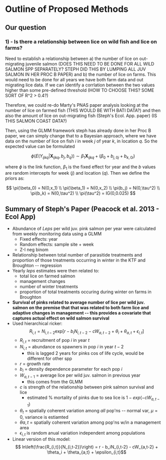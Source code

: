 # Outline of Proposed Methods

## Our question

### 1) - Is there a relationship between lice on wild fish and lice on farms? 

Need to establish a relationship between a) the number of lice on out-migrating juvenile salmon (DOES THIS NEED TO BE DONE FOR ALL WILD SALMON SPP SEPARATELY? STEPH DID THIS BY LUMPING ALL JUV SALMON IN HER PROC B PAPER) and b) the number of lice on farms. This would need to be done for all years we have both farm data and out migrating lice data. If we can identify a corrlation between the two values higher than some pre-defined threshold (HOW TO CHOOSE THIS? SOME SORT OF R^2 > 0.4?) 

Therefore, we could re-do Marty's PNAS paper analysis looking at the number of lice on farmed fish (THIS WOULD BE WITH BATI DATA?) and then also the amount of lice on out-migrating fish (Steph's Ecol. App. paper) (IS THIS SALMON COAST DATA?)

Then, using the GLMM framework steph has already done in her Proc B paper, we can simply change that to a Bayesian approach, where we have data on the number of lice on fish $i$ in week $j$ of year $k$, in location $q$. So the expected value can be formulated 

$$ \phi(E(Y_{ijkq}|\textbf{X}_{ijkq},b_j,b_q)) \sim \beta_1 \textbf{X}_{ijkq} + (\beta_0 + b_{j,0j} + b_{k,0i})$$


where $\phi$ is the link function, $\beta_1$ is the fixed effect for year and the $b$ values are random intercepts for week ($j$) and location ($q$). Then we define the priors as: 


$$
\pi(\beta_0) = N(0,x_1) \\ 
\pi(\beta_1) = N(0,x_2) \\
\pi(b_j) = N(0,\tau^2) \\
\pi(b_k) = N(0,\tau^2) \\
\pi(\tau^2) = IG(0,0.025) 
$$




## Summary of Steph's Paper (Peacock et al. 2013 - Ecol App)

* Abundance of *Leps* per wild juv. pink salmon per year were calculated from weekly monitoring data using a GLMM 
  * Fixed effects: year 
  * Random effects: sample site + week 
  * Z-I neg binom 
* Relationship between total number of parasitide treatments and proportion of those treatments occurring in winter in the KTF and Broughton -- regression 
* Yearly *leps* estimates were then related to:
  * total lice on farmed salmon
  * management changes 
  * number of winter treatments 
  * proportion of total treatments occuring during winter on farms in Broughton 
* **Survival of pinks related to average number of lice per wild juv. salmon on the premise that that was related to both farm lice and adaptive changes in management -- this provides a covariate that captures actual effect on wild salmon survival**
* Used hierarchical ricker: 
  $$ R_{i,t} = N_{i,t-2} \text{exp} [r - b_iN_{i,t-2} - cW_{a,t-2} + \theta_i + \theta_{a,t} + \epsilon_{i,t}] $$
    * $R_{i,t}$ = recruitment of pop $i$ in year $t$ 
    * $N_{i,t}$ = abundance os spawners in pop $i$ in year $t-2$
      * this is lagged 2 years for pinks cos of life cycle, would be different for other spp 
    * $r$ = growth rate 
    * $b_i$ = density dependence parameter for each pop $i$
    * $W_{a,t-1}$ = average lice per wild juv. salmon in previous year 
      * this comes from the GLMM
    * $c$ is strength of the relationship between pink salmon survival and lice 
      * estimated % mortality of pinks due to sea lice is $1- exp(-cW_{a,t-1})$
    * $\theta_t$ = spatially coherent variation among *all* pop'ns -- normal var, $\mu = 0$, variance is estiamted 
    *  $\theta{a,t}$ = spatially coherent variation among pop'ns w/in a management area 
    *  $\epsilon_{i,t}$ is random anual variation independent among populations
 * Linear version of this model:
  $$ ln\left(\frac{R_{i,t}}{N_{i,t-2}}\right) = r - b_iN_{i,t-2} - cW_{a,t-2} + \theta_i + \theta_{a,t} + \epsilon_{i,t}$$